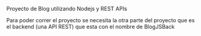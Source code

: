 Proyecto de Blog utilizando Nodejs y REST APIs

Para poder correr el proyecto se necesita la otra parte del proyecto que es el backend (una API REST) que esta con el nombre de BlogJSBack